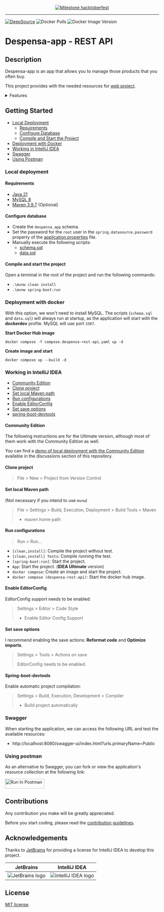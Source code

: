 <a href="https://github.com/despensa-app/despensa-rest-api/issues/2">
<div align="center">

![Milestone hacktoberfest][github-milestone-shield]

</div>
</a>

---

[![DeepSource][deepsource-issues-badge]][deepsource-project-url]
![Docker Pulls][docker-pull-shield]
![Docker Image Version][docker-version-shield]

# Despensa-app - REST API

## Description

Despensa-app is an app that allows you to manage those products that you often buy.

This project provides with the needed resources for [web project][github-project-web-url].

<details>
<summary> Features </summary>

- View/Create/Update/Delete lists
- Public lists
- Lists by user (private)
- Add products to the list
- Filter products
- View product information
- Tick off products on a list
- Create a user
- Authentication
- JWT Authorization
- Management (Pending)

</details>

## Getting Started

- [Local Deployment](#local-deployment)
    - [Requirements](#requirements)
    - [Configure Database](#configure-database)
    - [Compile and Start the Project](#compile-and-start-the-project)
- [Deployment with Docker](#deployment-with-docker)
- [Working in IntelliJ IDEA](#working-in-intellij-idea)
- [Swagger](#swagger)
- [Using Postman](#using-postman)

### Local deployment

#### Requirements

* [Java 21][java-temurin-url]
* [MySQL 8][mysql-url]
* [Maven 3.9.7][maven-url] (Optional)

#### Configure database

- Create the `despensa_app` schema.
- Set the password for the `root` user in the `spring.datasource.password`
  property of the [application.properties](../src/main/resources/application.properties) file.
- Manually execute the following scripts:
    - [schema.sql](../src/main/resources/db/schema.sql)
    - [data.sql](../src/main/resources/db/data.sql)

#### Compile and start the project

Open a terminal in the root of the project and run the following commands:

- `.\mvnw clean install`
- `.\mvnw spring-boot:run`

### Deployment with docker

With this option, we won't need to install MySQL. The scripts (`schema.sql` and `data.sql`) will always run at
startup, as the application will start with the **dockerdev** profile.
MySQL will use port `3307`.

**Start Docker Hub image**

```shell
docker compose -f compose.despensa-rest-api.yaml up -d
```

**Create image and start**

```shell
docker compose up --build -d
```

### Working in IntelliJ IDEA

- [Community Edition](#community-edition)
- [Clone project](#clone-project)
- [Set local Maven path](#set-local-maven-path)
- [Run configurations](#run-configurations)
- [Enable EditorConfig](#enable-editorconfig)
- [Set save options](#set-save-options)
- [spring-boot-devtools](#spring-boot-devtools)

#### Community Edition

The following instructions are for the Ultimate version, although most of them work with the Community Edition as well.

You can find a [demo of local deployment with the Community Edition][github-discussion-url] available in the
discussions section of this repository.

#### Clone project

> File > New > Project from Version Control

#### Set local Maven path

(Not necessary if you intend to use `mvnw`)

> File > Settings > Build, Execution, Deployment > Build Tools > Maven
> - maven home path

#### Run configurations

> Run > Run...

- `[clean,install]`: Compile the project without test.
- `[clean,install] Tests`: Compile running the test.
- `[spring-boot:run]`: Start the project.
- `App`: Start the project. (**IDEA Ultimate** version)
- `docker compose`: Create an image and start the project.
- `docker compose (despensa-rest-api)`: Start the docker hub image.

#### Enable EditorConfig

EditorConfig support needs to be enabled:

> Settings > Editor > Code Style
> - Enable Editor Config Support

#### Set save options

I recommend enabling the save actions: **Reformat code** and **Optimize imports**.

> Settings > Tools > Actions on save
>
> EditorConfig needs to be enabled.

#### Spring-boot-devtools

Enable automatic project compilation:

> Settings > Build, Execution, Development > Compiler
> - Build project automatically

### Swagger

When starting the application, we can access the following URL and test the available resources:

- http://localhost:8080/swagger-ui/index.html?urls.primaryName=Public

### Using postman

As an alternative to Swagger, you can fork or view the application's resource collection at the following link:

[<img src="https://run.pstmn.io/button.svg" alt="Run In Postman" style="width: 128px; height: 32px;">][postman-url]

## Contributions

Any contribution you make will be greatly appreciated.

Before you start coding, please read the [contribution guidelines](../CONTRIBUTING.md).

## Acknowledgements

Thanks to [JetBrains](https://www.jetbrains.com/?from=SoftN%20CMS) for providing a license for IntelliJ IDEA
to develop this project.

| JetBrains                                                                                             | IntelliJ IDEA                                                                                                      |
|-------------------------------------------------------------------------------------------------------|--------------------------------------------------------------------------------------------------------------------|
| ![JetBrains logo](https://resources.jetbrains.com/storage/products/company/brand/logos/jetbrains.svg) | ![IntelliJ IDEA logo](https://resources.jetbrains.com/storage/products/company/brand/logos/IntelliJ_IDEA_icon.svg) |

## License

[MIT license](../LICENSE).


[deepsource-issues-badge]: https://app.deepsource.com/gh/despensa-app/despensa-rest-api.svg/?label=active+issues&show_trend=true&token=UvUyf5Wchx79wdiTOVRyO6RN

[deepsource-project-url]: https://app.deepsource.com/gh/despensa-app/despensa-rest-api/

[docker-pull-shield]: https://img.shields.io/docker/pulls/nmarulo/despensa-app?style=flat-square&link=https%3A%2F%2Fhub.docker.com%2Fr%2Fnmarulo%2Fdespensa-app

[docker-version-shield]: https://img.shields.io/docker/v/nmarulo/despensa-app?sort=date&style=flat-square&label=Docker%20versi%C3%B3n&link=https%3A%2F%2Fhub.docker.com%2Fr%2Fnmarulo%2Fdespensa-app%2Ftags

[github-milestone-shield]: https://img.shields.io/github/milestones/progress/despensa-app/despensa-rest-api/1?style=flat-square

[github-project-web-url]: https://github.com/despensa-app/despensa-web

[java-temurin-url]: https://adoptium.net/es/temurin/releases/?version=21

[mysql-url]: https://dev.mysql.com/downloads/mysql/

[maven-url]: https://dlcdn.apache.org/maven/maven-3/3.9.7/binaries/

[postman-url]: https://app.getpostman.com/run-collection/3462094-24c69e86-2ae0-42da-a1f0-55d411d60ad6?action=collection%2Ffork&source=rip_markdown&collection-url=entityId%3D3462094-24c69e86-2ae0-42da-a1f0-55d411d60ad6%26entityType%3Dcollection%26workspaceId%3Dfaa3b08b-5495-45eb-a53f-5d832821e4f2#?env%5Bdespensa-app%20-%20local%5D=W3sia2V5IjoidXJsIiwidmFsdWUiOiJodHRwOi8vbG9jYWxob3N0OjgwODAvYXBpIiwiZW5hYmxlZCI6dHJ1ZSwic2Vzc2lvblZhbHVlIjoiaHR0cDovL2xvY2FsaG9zdDo4MDgwL2FwaSIsInNlc3Npb25JbmRleCI6MH1d

[github-discussion-url]: https://github.com/despensa-app/despensa-rest-api/discussions/29
